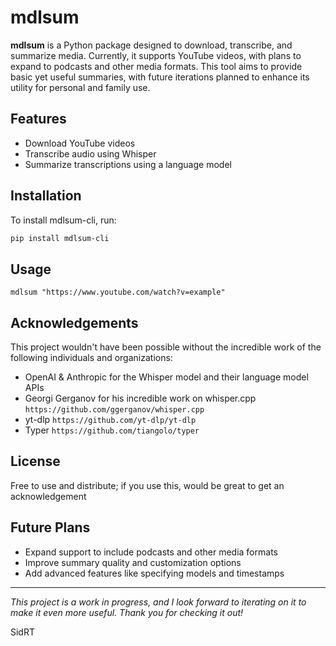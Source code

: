 # mdlsum

**mdlsum** is a Python package designed to download, transcribe, and summarize media. Currently, it supports YouTube videos, with plans to expand to podcasts and other media formats. This tool aims to provide basic yet useful summaries, with future iterations planned to enhance its utility for personal and family use.

## Features
- Download YouTube videos
- Transcribe audio using Whisper
- Summarize transcriptions using a language model

## Installation
To install mdlsum-cli, run:

```sh
pip install mdlsum-cli
```

## Usage
`mdlsum "https://www.youtube.com/watch?v=example"`

## Acknowledgements
This project wouldn't have been possible without the incredible work of the following individuals and organizations:

- OpenAI & Anthropic for the Whisper model and their language model APIs
- Georgi Gerganov for his incredible work on whisper.cpp `https://github.com/ggerganov/whisper.cpp`
- yt-dlp `https://github.com/yt-dlp/yt-dlp`
- Typer `https://github.com/tiangolo/typer` 

## License
Free to use and distribute; if you use this, would be great to get an acknowledgement

## Future Plans
- Expand support to include podcasts and other media formats
- Improve summary quality and customization options
- Add advanced features like specifying models and timestamps

---

*This project is a work in progress, and I look forward to iterating on it to make it even more useful. Thank you for checking it out!*

SidRT